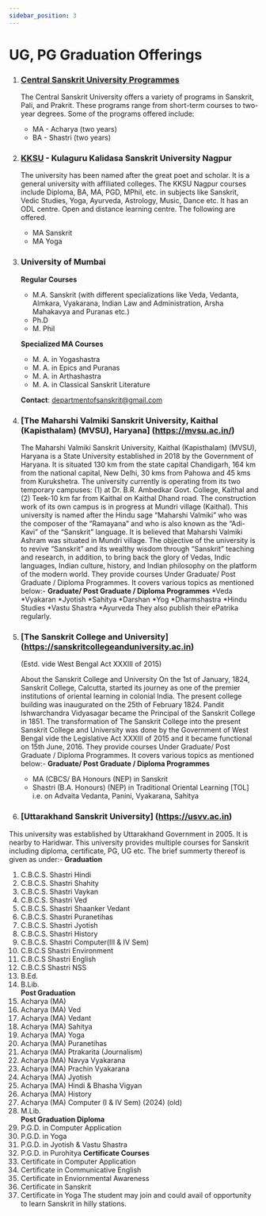 ```yaml
---
sidebar_position: 3
---
```


# UG, PG Graduation Offerings

1. ### [Central Sanskrit University Programmes](https://sanskrit.nic.in/msp/programmes.php)
    
    The Central Sanskrit University offers a variety of programs in Sanskrit, Pali, and Prakrit. These programs range from short-term courses to two-year degrees. Some of the programs offered include:

    * MA - Acharya (two years)
    * BA - Shastri (two years)
  
1. ### [KKSU](https://www.kksu.org) - Kulaguru Kalidasa Sanskrit University Nagpur
    The university has been named after the great poet and scholar. It is a general university with affiliated colleges. The KKSU Nagpur courses include Diploma, BA, MA, PGD, MPhil, etc. in subjects like Sanskrit, Vedic Studies, Yoga, Ayurveda, Astrology, Music, Dance etc. It has an ODL centre. Open and distance learning centre. The following are offered.
    * MA Sanskrit
    * MA Yoga

1. ### University of Mumbai
    **Regular Courses**
    * M.A. Sanskrit (with different specializations like Veda, Vedanta, Almkara, Vyakarana, Indian Law and Administration, Arsha Mahakavya and Puranas etc.)
    * Ph.D
    * M. Phil

    **Specialized MA Courses**
    * M. A. in Yogashastra
    * M. A. in Epics and Puranas
    * M. A. in Arthashastra
    * M. A. in Classical Sanskrit Literature

    **Contact**: departmentofsanskrit@gmail.com

1. ### [The Maharshi Valmiki Sanskrit University, Kaithal (Kapisthalam) (MVSU), Haryana] (https://mvsu.ac.in/) 
    The Maharshi Valmiki Sanskrit University, Kaithal (Kapisthalam) (MVSU), Haryana is a State University established in 2018 by the Government of Haryana. It is situated 130 km from the state capital Chandigarh, 164 km from the national capital, New Delhi, 30 kms from Pahowa and 45 kms from Kurukshetra. The university currently is operating from its two temporary campuses: (1) at Dr. B.R. Ambedkar Govt. College, Kaithal and (2) Teek-10 km far from Kaithal on Kaithal Dhand road. The construction work of its own campus is in progress at Mundri village (Kaithal). This university is named after the Hindu sage “Maharshi Valmiki” who was the composer of the “Ramayana” and who is also known as the “Adi- Kavi” of the “Sanskrit” language. It is believed that Maharshi Valmiki Ashram was situated in Mundri village. The objective of the university is to revive “Sanskrit” and its wealthy wisdom through “Sanskrit” teaching and research, in addition, to bring back the glory of Vedas, Indic languages, Indian culture, history, and Indian philosophy on the platform of the modern world.
They provide courses Under Graduate/ Post Graduate / Diploma Programmes. It covers various topics as mentioned below:- 
**Graduate/ Post Graduate / Diploma Programmes**
    *Veda
    *Vyakaran
    *Jyotish
    *Sahitya
    *Darshan
    *Yog
    *Dharmshastra
    *Hindu Studies
    *Vastu Shastra
    *Ayurveda
They also publish their ePatrika regularly.

1. ### [The Sanskrit College and University] (https://sanskritcollegeanduniversity.ac.in)
    (Estd. vide West Bengal Act XXXIII of 2015)

    About the Sanskrit College and University On the 1st of January, 1824, Sanskrit College, Calcutta, started its journey as one of the premier institutions of oriental learning in colonial India. The present college building was inaugurated on the 25th of February 1824. Pandit Ishwarchandra Vidyasagar became the Principal of the Sanskrit College in 1851. The transformation of The Sanskrit College into the present Sanskrit College and University was done by the Government of West Bengal vide the Legislative Act XXXIII of 2015 and it became functional on 15th June, 2016.
They provide courses Under Graduate/ Post Graduate / Diploma Programmes. It covers various topics as mentioned below:-
**Graduate/ Post Graduate / Diploma Programmes**
    * MA (CBCS/ BA Honours (NEP) in Sanskrit
    * Shastri (B.A. Honours) (NEP) in Traditional Oriental Learning [TOL] i.e. on Advaita Vedanta, Panini, Vyakarana, Sahitya

1. ### [Uttarakhand Sanskrit University] (https://usvv.ac.in)
This university was established by Uttarakhand Government in 2005. It is nearby to Haridwar. This university provides multiple courses for Sanskrit including diploma, certificate, PG, UG etc. The brief summerty thereof is given as under:- 
**Graduation**
1.	C.B.C.S. Shastri Hindi	
2.	C.B.C.S. Shastri Shahity	
3.	C.B.C.S. Shastri Vaykan	
4.	C.B.C.S. Shastri Ved	
5.	C.B.C.S. Shastri Shaanker Vedant	
6.	C.B.C.S. Shastri Puranetihas	
7.	C.B.C.S. Shastri Jyotish	
8.	C.B.C.S. Shastri History	
9.	C.B.C.S. Shastri Computer(III & IV Sem)	
10.	C.B.C.S Shastri Environment	
11.	C.B.C.S Shastri English	
12.	C.B.C.S Shastri NSS	
13.	B.Ed.	
14.	B.Lib.	
**Post Graduation**
1.	Acharya (MA)	
2.	Acharya (MA) Ved	
3.	Acharya (MA) Vedant	
4.	Acharya (MA) Sahitya	
5.	Acharya (MA) Yoga	
6.	Acharya (MA) Puranetihas	
7.	Acharya (MA) Ptrakarita (Journalism) 	
8.	Acharya (MA) Navya Vyakarana	
9.	Acharya (MA) Prachin Vyakarana	
10.	Acharya (MA) Jyotish	
11.	Acharya (MA) Hindi & Bhasha Vigyan	
12.	Acharya (MA) History 	
13.	Acharya (MA) Computer (I & IV Sem)	(2024)    (old) 
14.	M.Lib.	
**Post Graduation Diploma**
1.	P.G.D. in Computer Application	  
2.	P.G.D. in Yoga	
3.	P.G.D. in Jyotish & Vastu Shastra	
4.	P.G.D. in Purohitya	
**Certificate Courses**
1.	Certificate in Computer Application	 
2.	Certificate in Communicative English	
3.	Certificate in Enviornmental Awareness	
4.	Certificate in Sanskrit	
5.	Certificate in Yoga	
The student may join and could avail of opportunity to learn Sanskrit in hilly stations.


